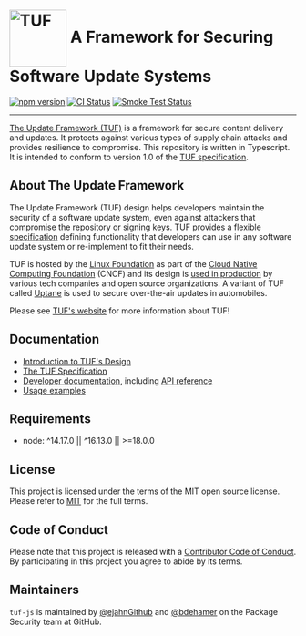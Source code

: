 # <img src="https://cdn.rawgit.com/theupdateframework/artwork/3a649fa6/tuf-logo.svg" height="100" valign="middle" alt="TUF"/> A Framework for Securing Software Update Systems

[![npm version](https://img.shields.io/npm/v/tuf-js.svg?style=flat)](https://www.npmjs.com/package/tuf-js) [![CI Status](https://github.com/theupdateframework/tuf-js/workflows/CI/badge.svg)](https://github.com/theupdateframework/tuf-js/actions/workflows/ci.yml) [![Smoke Test Status](https://github.com/theupdateframework/tuf-js/workflows/smoke-test/badge.svg)](https://github.com/theupdateframework/tuf-js/actions/workflows/smoke-test.yml)

---

[The Update Framework (TUF)](https://theupdateframework.io/) is a framework for
secure content delivery and updates. It protects against various types of
supply chain attacks and provides resilience to compromise. This repository is written in Typescript. It is intended to conform to
version 1.0 of the [TUF
specification](https://theupdateframework.github.io/specification/latest/).

## About The Update Framework

The Update Framework (TUF) design helps developers maintain the security of a
software update system, even against attackers that compromise the repository
or signing keys.
TUF provides a flexible
[specification](https://github.com/theupdateframework/specification/blob/master/tuf-spec.md)
defining functionality that developers can use in any software update system or
re-implement to fit their needs.

TUF is hosted by the [Linux Foundation](https://www.linuxfoundation.org/) as
part of the [Cloud Native Computing Foundation](https://www.cncf.io/) (CNCF)
and its design is [used in production](https://theupdateframework.io/adoptions/)
by various tech companies and open source organizations. A variant of TUF
called [Uptane](https://uptane.github.io/) is used to secure over-the-air
updates in automobiles.

Please see [TUF's website](https://theupdateframework.com/) for more information about TUF!

## Documentation

- [Introduction to TUF's Design](https://theupdateframework.io/overview/)
- [The TUF Specification](https://theupdateframework.github.io/specification/latest/)
- [Developer documentation](https://theupdateframework.readthedocs.io/), including
  [API reference](https://theupdateframework.readthedocs.io/en/latest/api/api-reference.html)
- [Usage examples](./examples/client)

## Requirements

* node: ^14.17.0 || ^16.13.0 || >=18.0.0

## License

This project is licensed under the terms of the MIT open source license. Please refer to [MIT](./LICENSE.md) for the full terms.

## Code of Conduct

Please note that this project is released with a [Contributor Code of Conduct](./CODE_OF_CONDUCT.md). By participating in this project you agree to abide by its terms.

## Maintainers

`tuf-js` is maintained by [@ejahnGithub](https://github.com/ejahnGithub) and [@bdehamer](https://github.com/bdehamer) on the Package Security team at GitHub.
